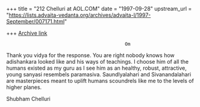 +++
title = "212 Chelluri at AOL.COM"
date = "1997-09-28"
upstream_url = "https://lists.advaita-vedanta.org/archives/advaita-l/1997-September/007171.html"

+++
[Archive link](https://lists.advaita-vedanta.org/archives/advaita-l/1997-September/007171.html)

                                                Om
Thank you vidya for the response.  You are right nobody knows how adishankara
looked like and his ways of teachings.   I choose him of all the humans
existed as my guru as I see him as an healthy, robust, attractive, young
 sanyasi resembels paramasiva.   Saundlyalahari and Sivanandalahari are
masterpieces meant to uplift humans scoundrels like me to the levels of
higher planes.

Shubham                                                         Chelluri

